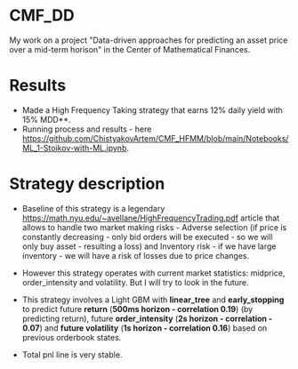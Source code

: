 # CMF_DD
My work on a project "Data-driven approaches for predicting an asset price over a mid-term horison" in the Center of Mathematical Finances.

# Results
- Made a High Frequency Taking strategy that earns 12% daily yield with 15% MDD**.
- Running process and results - here https://github.com/ChistyakovArtem/CMF_HFMM/blob/main/Notebooks/ML_1-Stoikov-with-ML.ipynb.

# Strategy description
- Baseline of this strategy is a legendary https://math.nyu.edu/~avellane/HighFrequencyTrading.pdf article that allows to handle two market making risks - Adverse selection (if price is constantly decreasing - only bid orders will be executed - so we will only buy asset - resulting a loss) and Inventory risk - if we have large inventory - we will have a risk of losses due to price changes.

- However this strategy operates with current market statistics: midprice, order_intensity and volatility. But I will try to look in the future.
- This strategy involves a Light GBM with **linear_tree** and **early_stopping** to predict future **return** (**500ms horizon - correlation 0.19**) (by predicting return), future **order_intensity** (**2s horizon - correlation - 0.07**) and **future volatility** (**1s horizon - correlation 0.16**) based on previous orderbook states.

- Total pnl line is very stable.
